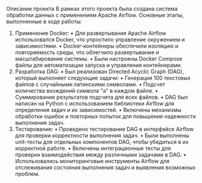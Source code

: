 Описание проекта
В рамках этого проекта была создана система обработки данных с применением Apache Airflow. Основные этапы, выполненные в ходе работы:
1.	Применение Docker:
•	Для развертывания Apache Airflow использовался Docker, что упростило управление окружением и зависимостями.
•	Docker-контейнеры обеспечили изоляцию и повторяемость среды, что облегчило развертывание и масштабирование системы.
•	Были настроены Docker Compose файлы для автоматизации запуска и управления контейнерами.
2.	Разработка DAG:
•	Был реализован Directed Acyclic Graph (DAG), который выполняет следующие задачи:
•	Генерация 100 текстовых файлов с случайными латинскими символами.
•	Подсчет количества вхождений символа "a" в каждом файле.
•	Суммирование результатов подсчета для всех файлов.
•	DAG был написан на Python с использованием библиотеки Airflow для определения задач и их зависимостей.
•	Включены механизмы обработки ошибок и повторных попыток для повышения надежности выполнения задач.
3.	Тестирование:
•	Проведено тестирование DAG в интерфейсе Airflow для проверки корректности выполнения задач.
•	Были выполнены unit-тесты для отдельных компонентов DAG, чтобы убедиться в их корректной работе.
•	Включены интеграционные тесты для проверки взаимодействия между различными задачами в DAG.
•	Использовались мониторинговые инструменты Airflow для отслеживания состояния выполнения задач и выявления возможных проблем.
